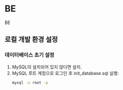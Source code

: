 # BE
BE
## 로컬 개발 환경 설정

### 데이터베이스 초기 설정
1. MySQL이 설치되어 있지 않다면 설치.
2. MySQL 루트 계정으로 로그인 후 init_database.sql 실행:
   ```bash
   mysql -u root -p
